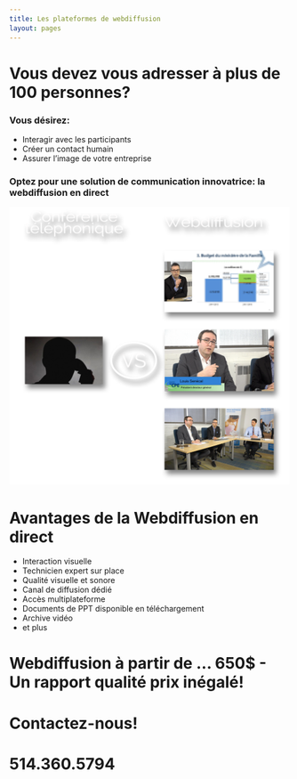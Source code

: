 ```yaml
---
title: Les plateformes de webdiffusion
layout: pages
---
```

# Vous devez vous adresser à plus de 100 personnes?



<div class="waypoint-bg plain"  style="background-color: #005EAD"></div>

<!--![](http://placehold.it/960x540&text=collage+plateformes)-->

### Vous désirez:
- Interagir avec les participants
- Créer un contact humain
- Assurer l’image de votre entreprise

### Optez pour une solution de communication innovatrice: la webdiffusion en direct
![comparez](/images/compare2.png)

# Avantages de la Webdiffusion en direct
- Interaction visuelle
- Technicien expert sur place
- Qualité visuelle et sonore
- Canal de diffusion dédié
- Accès multiplateforme
- Documents de PPT disponible en téléchargement
- Archive vidéo
- et plus


# Webdiffusion à partir de … 650$ - Un rapport qualité prix inégalé!

# Contactez-nous!
# 514.360.5794